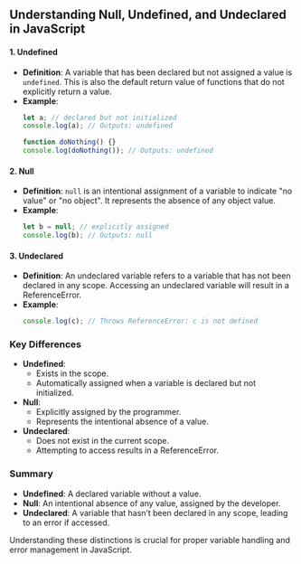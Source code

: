 

## Understanding Null, Undefined, and Undeclared in JavaScript

#### 1. **Undefined**
- **Definition**: A variable that has been declared but not assigned a value is `undefined`. This is also the default return value of functions that do not explicitly return a value.
- **Example**:
  ```javascript
  let a; // declared but not initialized
  console.log(a); // Outputs: undefined

  function doNothing() {}
  console.log(doNothing()); // Outputs: undefined
  ```

#### 2. **Null**
- **Definition**: `null` is an intentional assignment of a variable to indicate "no value" or "no object". It represents the absence of any object value.
- **Example**:
  ```javascript
  let b = null; // explicitly assigned
  console.log(b); // Outputs: null
  ```

#### 3. **Undeclared**
- **Definition**: An undeclared variable refers to a variable that has not been declared in any scope. Accessing an undeclared variable will result in a ReferenceError.
- **Example**:
  ```javascript
  console.log(c); // Throws ReferenceError: c is not defined
  ```

### Key Differences
- **Undefined**:
  - Exists in the scope.
  - Automatically assigned when a variable is declared but not initialized.
- **Null**:
  - Explicitly assigned by the programmer.
  - Represents the intentional absence of a value.
- **Undeclared**:
  - Does not exist in the current scope.
  - Attempting to access results in a ReferenceError.

### Summary
- **Undefined**: A declared variable without a value. 
- **Null**: An intentional absence of any value, assigned by the developer.
- **Undeclared**: A variable that hasn’t been declared in any scope, leading to an error if accessed. 

Understanding these distinctions is crucial for proper variable handling and error management in JavaScript.



